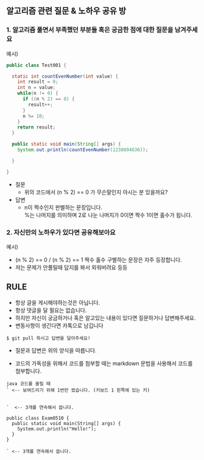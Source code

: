 ## 알고리즘 관련 질문 & 노하우 공유 방

### 1. 알고리즘 풀면서 부족했던 부분들 혹은 궁금한 점에 대한 질문을 남겨주세요

예시)

```java
public class Test001 {

  static int countEvenNumber(int value) {
    int result = 0;
    int n = value;
    while(n != 0) {
      if ((n % 2) == 0) {
        result++;
      }
      n %= 10;
    }
    return result;
  }

  public static void main(String[] args) {
    System.out.println(countEvenNumber(1238694636));

  }

}
```

- 질문
  - 위의 코드에서 (n % 2) == 0 가 무슨말인지 아시는 분 있을까요?<br>
- 답변
  - n이 짝수인지 판별하는 문장입니다.<br>%는 나머지를 의미하며 2로 나눈 나머지가 0이면 짝수 1이면 홀수가 됩니다.

### 2. 자신만의 노하우가 있다면 공유해보아요

예시)

- (n % 2) == 0 / (n % 2) == 1 짝수 홀수 구별하는 문장은 자주 등장합니다.
- 저는 문제가 안풀릴때 답지를 봐서 외워버려요 등등

## RULE

- 항상 글을 게시해야하는것은 아닙니다.
- 항상 댓글을 달 필요는 없습니다.
- 하지만 자신이 궁금하거나 혹은 알고있는 내용이 있다면 질문하거나 답변해주세요.
- 변동사항이 생긴다면 카톡으로 남깁니다

```
$ git pull 하시고 답변을 달아주세요!
```

- 질문과 답변은 위의 양식을 따릅니다.

- 코드의 가독성을 위해서 코드를 첨부할 때는 markdown 문법을 사용해서 코드를 첨부합니다.

```
java 코드를 올릴 때
` <-- 보여드리기 위해 1번만 썼습니다. (키보드 1 왼쪽에 있는 키)


`  <-- 3개를 연속해서 씁니다.

public class Exam0510 {
  public static void main(String[] args) {
    System.out.println("Hello!");
  }
}

` <-- 3개를 연속해서 씁니다.

```
